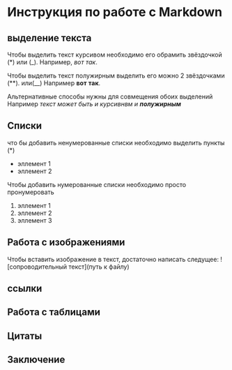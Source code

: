 # Инструкция по работе с Markdown

## выделение текста

Чтобы выделить текст курсивом необходимо его обрамить звёздочкой (*) или (_). Например, *вот* _так_.

Чтобы выделить текст полужирным выделить его можно 2 звёздочками (**). или(__) Например **вот** __так__. 

Альтернативные способы нужны для совмещения обоих выделений
Например _текст может быть и курсивнвм и **полужирным**_

## Списки

что бы добавить ненумерованные списки необходимо выделить пункты (*)
* эллемент 1
* эллемент 2

Чтобы добавить нумерованные списки необходимо просто пронумеровать
1. эллемент 1
2. эллемент 2
3. эллемент 3
## Работа с изображениями 

Чтобы вставить изображение в текст, достаточно написать следущее:
![сопроводительный текст](путь к файлу)

## ссылки 

## Работа с таблицами

## Цитаты

## Заключение